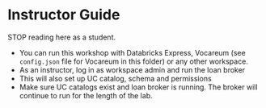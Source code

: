 # Instructor Guide

STOP reading here as a student. 

* You can run this workshop with Databricks Express, Vocareum (see `config.json` file for Vocareum in this folder) or any other workspace.
* As an instructor, log in as workspace admin and run the loan broker
* This will also set up UC catalog, schema and permissions 
* Make sure UC catalogs exist and loan broker is running. The broker will continue to run for the length of the lab.
